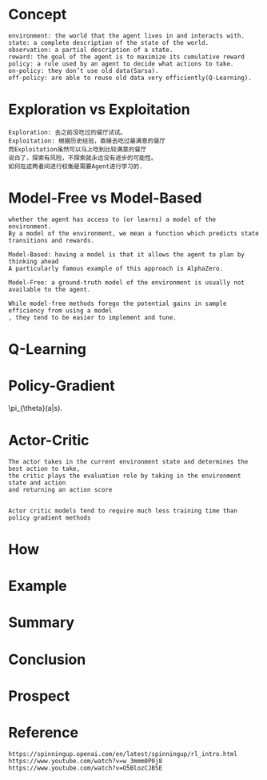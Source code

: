 <!doctype html>
<html>
<head>
    <meta charset="UTF-8">
    <link rel="stylesheet" media="all" href="normalize.css">
    <link rel="stylesheet" media="all" href="core.css">
    <link rel="stylesheet" media="all" href="style.css">
    <script type="text/javascript" src="http://cdn.mathjax.org/mathjax/latest/MathJax.js?config=TeX-AMS-MML_HTMLorMML"></script>
</head>
<body data-document>&nbsp;</body>
</html>


# Concept

    environment: the world that the agent lives in and interacts with. 
    state: a complete description of the state of the world. 
    observation: a partial description of a state.
    reward: the goal of the agent is to maximize its cumulative reward
    policy: a rule used by an agent to decide what actions to take.
    on-policy: they don’t use old data(Sarsa).
    off-policy: are able to reuse old data very efficiently(Q-Learning).
    
# Exploration vs Exploitation

    Exploration: 去之前没吃过的餐厅试试。
    Exploitation: 根据历史经验，直接去吃过最满意的餐厅
    而Exploitation虽然可以马上吃到比较满意的餐厅
    说白了，探索有风险，不探索就永远没有进步的可能性。
    如何在这两者间进行权衡是需要Agent进行学习的.
    
    
# Model-Free vs Model-Based

    whether the agent has access to (or learns) a model of the environment.
    By a model of the environment, we mean a function which predicts state transitions and rewards.
    
    Model-Based: having a model is that it allows the agent to plan by thinking ahead
    A particularly famous example of this approach is AlphaZero.
    
    Model-Free: a ground-truth model of the environment is usually not available to the agent.
    
    While model-free methods forego the potential gains in sample efficiency from using a model
    , they tend to be easier to implement and tune. 

# Q-Learning

# Policy-Gradient

 \pi_{\theta}(a|s). 
    
# Actor-Critic
   
    The actor takes in the current environment state and determines the best action to take,
    the critic plays the evaluation role by taking in the environment state and action 
    and returning an action score

    
    Actor critic models tend to require much less training time than policy gradient methods
    
# How

    
    


# Example

# Summary

# Conclusion

# Prospect

# Reference
    https://spinningup.openai.com/en/latest/spinningup/rl_intro.html
    https://www.youtube.com/watch?v=w_3mmm0P0j8
    https://www.youtube.com/watch?v=O5BlozCJBSE
